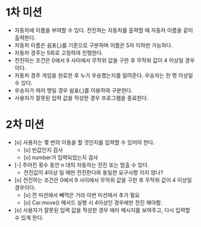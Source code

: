 # 1차 미션

- 자동차에 이름을 부여할 수 있다. 전진하는 자동차를 출력할 때 자동차 이름을 같이 출력한다.
- 자동차 이름은 쉼표(,)를 기준으로 구분하며 이름은 5자 이하만 가능하다.
- 자동차 경주는 5회로 고정하여 진행한다.
- 전진하는 조건은 0에서 9 사이에서 무작위 값을 구한 후 무작위 값이 4 이상일 경우이다.
- 자동차 경주 게임을 완료한 후 누가 우승했는지를 알려준다. 우승자는 한 명 이상일 수 있다.
- 우승자가 여러 명일 경우 쉼표(,)를 이용하여 구분한다.
- 사용자가 잘못된 입력 값을 작성한 경우 프로그램을 종료한다.

# 2차 미션

- [o] 사용자는 몇 번의 이동을 할 것인지를 입력할 수 있어야 한다.
  - [o] 빈값인지 검사
  - [o] number가 입력되었는지 검사
- [-] 주어진 횟수 동안 n 대의 자동차는 전진 또는 멈출 수 있다.
  - 전진값이 4이상 일 때만 전진한다와 동일한 요구사항 이지 않나?
- [o] 전진하는 조건은 0에서 9 사이에서 무작위 값을 구한 후 무작위 값이 4 이상일 경우이다.
  - [o] 전 미션에서 빼먹은 거라 이번 미션에서 추가 필요
  - [o] Car.move() 메서드 실행 시 4이상인 경우에만 전진 해야함.
- [o] 사용자가 잘못된 입력 값을 작성한 경우 에러 메시지를 보여주고, 다시 입력할 수 있게 한다.